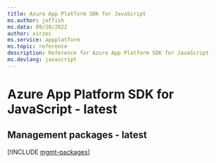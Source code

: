 ```yaml
---
title: Azure App Platform SDK for JavaScript
ms.author: jeffish
ms.data: 09/20/2022
author: xirzec
ms.service: appplatform
ms.topic: reference
description: Reference for Azure App Platform SDK for JavaScript
ms.devlang: javascript
---
```

# Azure App Platform SDK for JavaScript - latest

## Management packages - latest
[!INCLUDE [mgmt-packages](app-platform-mgmt-index.md)]